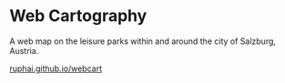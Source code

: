 # Web Cartography
A web map on the leisure parks within and around the city of Salzburg, Austria. 

<a href="https://ruphai.github.io/webcarto/">ruphai.github.io/webcart<a/>
